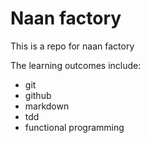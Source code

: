 # Naan factory

This is a repo for naan factory

The learning outcomes include:
- git
- github
- markdown
- tdd
- functional programming

